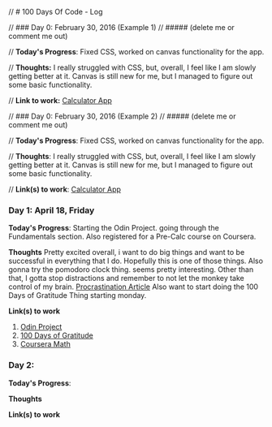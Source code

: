 // # 100 Days Of Code - Log

// ### Day 0: February 30, 2016 (Example 1)
// ##### (delete me or comment me out)

// **Today's Progress**: Fixed CSS, worked on canvas functionality for the app.

// **Thoughts:** I really struggled with CSS, but, overall, I feel like I am slowly getting better at it. Canvas is still new for me, but I managed to figure out some basic functionality.

// **Link to work:** [Calculator App](http://www.example.com)

// ### Day 0: February 30, 2016 (Example 2)
// ##### (delete me or comment me out)

// **Today's Progress**: Fixed CSS, worked on canvas functionality for the app.

// **Thoughts**: I really struggled with CSS, but, overall, I feel like I am slowly getting better at it. Canvas is still new for me, but I managed to figure out some basic functionality.

// **Link(s) to work**: [Calculator App](http://www.example.com)


### Day 1: April 18, Friday

**Today's Progress**: Starting the Odin Project. going through the Fundamentals section. Also registered for a Pre-Calc course on Coursera. 

**Thoughts** Pretty excited overall, i want to do big things and want to be successful in everything that I do. Hopefully this is one of those things. Also gonna try the pomodoro clock thing. seems pretty interesting. Other than that, I gotta stop distractions and remember to not let the monkey take control of my brain. [Procrastination Article](https://waitbutwhy.com/2013/10/why-procrastinators-procrastinate.html) Also want to start doing the 100 Days of Gratitude Thing starting monday.

**Link(s) to work**
1. [Odin Project](https://www.theodinproject.com/lessons/foundations-asking-for-help)
2. [100 Days of Gratitude](https://www.100daysofx.com/challenges/#:~:text=100DaysOfGratitude%20%2D%20instead%20of,to%20gratitude%20thoughts.)
3. [Coursera Math](https://www.coursera.org/learn/introduction-to-calculus/home/module/1)


### Day 2:

**Today's Progress**: 

**Thoughts**

**Link(s) to work**
